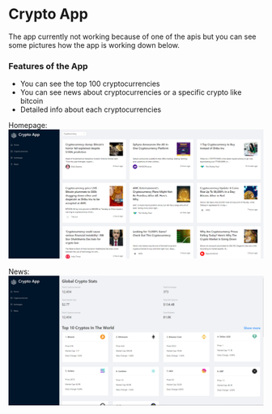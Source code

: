 # Crypto App

The app currently not working because of one of the apis but you can see some pictures how the app is working down below.

### Features of the App
- You can see the top 100 cryptocurrencies
- You can see news about cryptocurrencies or a specific crypto like bitcoin
- Detailed info about each cryptocurrencies


Homepage:
![plot](./preview.png)

News:
![plot](./preview2.png)


